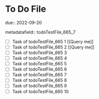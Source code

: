 # To Do File

due:: 2022-09-20

metadatafield:: todoTestFile_665_7

- [ ] Task of todoTestFile_665 1 [[Query me]]
- [ ] Task of todoTestFile_665 2 [[Query me]]
- [ ] Task of todoTestFile_665 3
- [ ] Task of todoTestFile_665 4
- [ ] Task of todoTestFile_665 5
- [ ] Task of todoTestFile_665 6
- [ ] Task of todoTestFile_665 7
- [ ] Task of todoTestFile_665 8
- [ ] Task of todoTestFile_665 9
- [ ] Task of todoTestFile_665 10